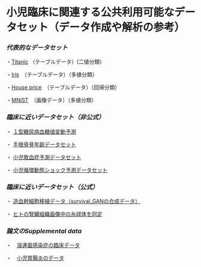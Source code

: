 # 小児臨床に関連する公共利用可能なデータセット（データ作成や解析の参考）

### *代表的なデータセット*

・[Titanic](https://www.kaggle.com/competitions/titanic) （テーブルデータ）(二値分類）


・[Iris](https://www.kaggle.com/datasets/uciml/iris)　（テーブルデータ）（多値分類）


・[House price](https://www.kaggle.com/competitions/house-prices-advanced-regression-techniques/overview)　（テーブルデータ）（回帰分類）


・[MNIST](https://www.kaggle.com/competitions/digit-recognizer)　（画像データ）（多値分類）


### *臨床に近いデータセット（非公式）*

・ [１型糖尿病血糖値変動予測](https://www.kaggle.com/competitions/brist1d/data)


・ [手根骨骨年齢データセット](https://www.kaggle.com/datasets/kmader/rsna-bone-age/data)


・ [小児敗血症予測データセット](https://www.kaggle.com/competitions/phems-hackathon-early-sepsis-prediction/data)


・ [小児循環動態ショック予測データセット](https://www.kaggle.com/competitions/pediatric-hemodynamic-shock-prediction-challenge/data)


### *臨床に近いデータセット（公式）*

・ [造血幹細胞移植データ（survival_GANの合成データ）](https://www.kaggle.com/competitions/equity-post-HCT-survival-predictions/data)


・ [ヒトの腎臓組織画像中の糸球体を同定](https://www.kaggle.com/competitions/hubmap-kidney-segmentation/data)


### *論文のSupplemental data* 

・　[溶連菌感染症の臨床データ](https://journals.plos.org/plosone/article?id=10.1371/journal.pone.0172871)


・　[小児胃腸炎のデータ](https://journals.plos.org/plosone/article?id=10.1371/journal.pone.0192082)

